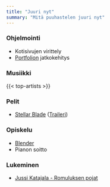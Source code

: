 ```yaml
---
title: "Juuri nyt"
summary: "Mitä puuhastelen juuri nyt"
---
```


### Ohjelmointi
- Kotisivujen virittely
- [Portfolion](https://github.com/saaste/portfolio) jatkokehitys

### Musiikki
{{< top-artists >}}

### Pelit
- [Stellar Blade](https://stellar-blade.com/) ([Traileri](https://www.youtube.com/watch?v=DSznLWimMlU))

### Opiskelu
- [Blender](https://www.blender.org)
- Pianon soitto

### Lukeminen
- [Jussi Katajala - Romuluksen pojat](https://finna.fi/Record/helmet.2270817)